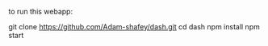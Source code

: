 to run this webapp:

git clone https://github.com/Adam-shafey/dash.git
cd dash
npm install
npm start